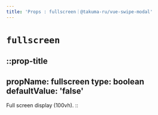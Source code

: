 ```yaml
---
title: 'Props : fullscreen｜@takuma-ru/vue-swipe-modal'
---
```


# `fullscreen`

::prop-title
---
  propName: fullscreen
  type: boolean
  defaultValue: 'false'
---
Full screen display (100vh).
::